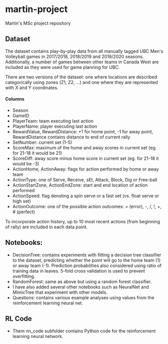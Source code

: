 # martin-project
Martin's MSc project repository

## Dataset
The dataset contains play-by-play data from all manually tagged UBC Men's Volleyball games in 2017/2018, 2018/2019 and 2019/2020 seasons. Additionally, a number of games between other teams in Canada West are included as they were used for game planning for UBC.

There are two versions of the dataset: one where locations are described categorically using zones (Z1, Z2, ...) and one where they are represented with X and Y coordinates.

#### Columns
- Season
- GameID
- PlayerTeam: team executing last action
- PlayerName: player executing last action
- RewardValue, RewardDistance: +1 for home point, -1 for away point, RewardDistance contains distance to end of current rally
- SetNumber: current set (1-5)
- ScoreMax: maximum of the home and away scores in current set (eg. for 21-18 it would be 21)
- ScoreDiff: away score minus home score in current set (eg. for 21-18 it would be -3)
- ActionHome, ActionAway: flags for action performed by home or away team
- ActionType: one of Serve, Receive, sEt, Attack, Block, Dig or Free-ball
- ActionStartZone, ActionEndZone: start and end location of action performed
- ActionSpeed: flag denoting a spin serve or a fast set (vs. float serve or high set)
- ActionOutcome: one of the possible action outcomes: = (error), -, /, !, +, # (perfect)

To incorporate action history, up to 10 most recent actions (from beginning of rally) are included in each data point.

## Notebooks:
- DecisionTree: contains experiments with fitting a decision tree classifier to the dataset, predicting whether the point will go to the home team (1) or away team (-1). Prediction probabilities also considered using ratio of training data in leaves. 5-fold cross validation is used to prevent overfitting.
- RandomForest: same as above but using a random forest classifier.
- I have also added several other notebooks such as NeuralNet and MimicTree that experiment with other models.
- Questions: contains various example analyses using values from the reinforcement learning neural net.

## RL Code
- Them nn_code subfolder contains Python code for the reinforcement learning neural network.
